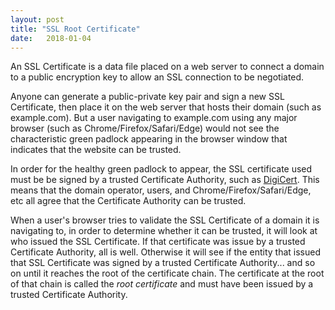 ```yaml
---
layout: post
title: "SSL Root Certificate"
date:   2018-01-04
---
```


An SSL Certificate is a data file placed on a web server to connect a domain to a public encryption key to allow an SSL connection to be negotiated. 

Anyone can generate a public-private key pair and sign a new SSL Certificate,
then place it on the web server that hosts their domain (such as example.com).
But a user navigating to example.com using any major browser (such as Chrome/Firefox/Safari/Edge)
would not see the characteristic green padlock appearing in the browser window
that indicates that the website can be trusted.

In order for the healthy green padlock to appear,
the SSL certificate used must be be signed by a trusted Certificate Authority, 
such as [DigiCert](https://www.digicert.com/).
This means that the domain operator, users, and Chrome/Firefox/Safari/Edge, etc
all agree that the Certificate Authority can be trusted.

When a user's browser tries to validate the SSL Certificate of a domain
it is navigating to, in order to determine whether it can be trusted,
it will look at who issued the SSL Certificate.
If that certificate was issue by a trusted Certificate Authority, all is well.
Otherwise it will see if the entity that issued that SSL Certificate 
was signed by a trusted Certificate Authority...
and so on until it reaches the root of the certificate chain.
The certificate at the root of that chain is called the _root certificate_
and must have been issued by a trusted Certificate Authority.
